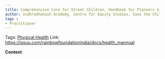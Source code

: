 ```yaml
---
title: Comprehensive Care for Street Children, Handbook for Planners & Practitioners, Home Records
author: Indhradhanush Academy, Centre for Equity Studies, Save the Children, 
tags :
- Practitioner
---
```

Tags: [Physical Health](Volume%201/Roll%20Ups/Physical%20Health/Physical%20Health.md)
Link: https://issuu.com/rainbowfoundationindia/docs/health_mannual

**Context**: 

